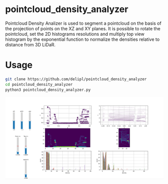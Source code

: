 # pointcloud_density_analyzer
Pointcloud Density Analizer is used to segment a pointcloud on the basis of the projection of points on the XZ and XY planes.
It is possible to rotate the pointcloud, set the 2D histograms resolutions and multiply top view histogram by the exponential function to normalize the densities relative to distance from 3D LiDaR.

# Usage
```bash
git clone https://github.com/delipl/pointcloud_density_analyzer
cd pointcloud_density_analyzer
python3 pointcloud_density_analyzer.py
```
![View](.docs/view.png)
